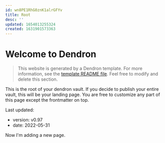 ```yaml
---
id: wn8PE1RhG0znK1alrGFYv
title: Root
desc: ''
updated: 1654013255324
created: 1631901573363
---
```

# Welcome to Dendron

> This website is generated by a Dendron template. For more information, see the [template README file](https://github.com/dendronhq/template.publish.github-action/). Feel free to modify and delete this section.

This is the root of your dendron vault. If you decide to publish your entire vault, this will be your landing page. You are free to customize any part of this page except the frontmatter on top. 

Last updated: 
- version: v0.97
- date: 2022-05-31

Now I'm adding a new page.
